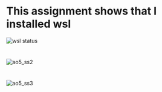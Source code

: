 # This assignment shows that I installed wsl
![wsl status](https://github.com/user-attachments/assets/eacaf868-764f-4cd3-9c58-ba79427e2fad)
#
![ao5_ss2](https://github.com/user-attachments/assets/4d3c039f-9911-4adc-b85b-129f20440aef)
#
![ao5_ss3](https://github.com/user-attachments/assets/129abdbd-0553-4067-ab8e-12fe37374bbf)
